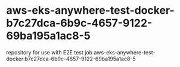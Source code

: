 # aws-eks-anywhere-test-docker-b7c27dca-6b9c-4657-9122-69ba195a1ac8-5
repository for use with E2E test job aws-eks-anywhere-test-docker:b7c27dca-6b9c-4657-9122-69ba195a1ac8-5
